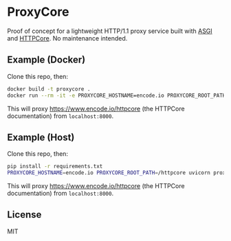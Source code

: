 # ProxyCore

Proof of concept for a lightweight HTTP/1.1 proxy service built with [ASGI](https://asgi.readthedocs.io) and [HTTPCore](https://github.com/encode/httpcore). No maintenance intended.

## Example (Docker)

Clone this repo, then:

```bash
docker build -t proxycore .
docker run --rm -it -e PROXYCORE_HOSTNAME=encode.io PROXYCORE_ROOT_PATH=/httpcore -p 8000:8000 proxycore
```

This will proxy https://www.encode.io/httpcore (the HTTPCore documentation) from `localhost:8000`.

## Example (Host)

Clone this repo, then:

```bash
pip install -r requirements.txt
PROXYCORE_HOSTNAME=encode.io PROXYCORE_ROOT_PATH=/httpcore uvicorn proxycore:app
```

This will proxy https://www.encode.io/httpcore (the HTTPCore documentation) from `localhost:8000`.

## License

MIT
